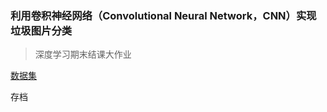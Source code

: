 ### 利用卷积神经网络（Convolutional Neural Network，CNN）实现垃圾图片分类
> 深度学习期末结课大作业

[数据集](https://github.com/YaoHaozhe/Computer-vision-based-on-deep-learning-garbage-classification)

存档
